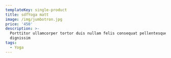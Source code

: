 ```yaml
---
templateKey: single-product
title: sdfYoga matt
image: /img/jumbotron.jpg
price: '450'
description: >-
  Porttitor ullamcorper tortor duis nullam felis consequat pellentesque rutrum
  dignissim
tags:
  - Yoga
---
```


